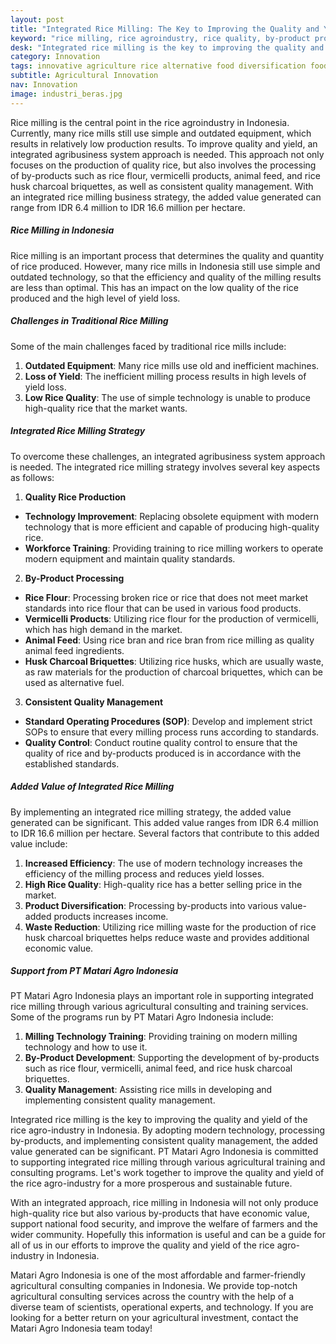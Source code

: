 ```yaml
---
layout: post
title: "Integrated Rice Milling: The Key to Improving the Quality and Yield of Rice Agroindustry"
keyword: "rice milling, rice agroindustry, rice quality, by-product processing, integrated agribusiness, quality management, PT Matari Agro Indonesia"
desk: "Integrated rice milling is the key to improving the quality and yield of rice agroindustry."
category: Innovation
tags: innovative agriculture rice alternative food diversification food security consultant
subtitle: Agricultural Innovation
nav: Innovation
image: industri_beras.jpg
---
```


Rice milling is the central point in the rice agroindustry in Indonesia. Currently, many rice mills still use simple and outdated equipment, which results in relatively low production results. To improve quality and yield, an integrated agribusiness system approach is needed. This approach not only focuses on the production of quality rice, but also involves the processing of by-products such as rice flour, vermicelli products, animal feed, and rice husk charcoal briquettes, as well as consistent quality management. With an integrated rice milling business strategy, the added value generated can range from IDR 6.4 million to IDR 16.6 million per hectare.

##### Rice Milling in Indonesia

Rice milling is an important process that determines the quality and quantity of rice produced. However, many rice mills in Indonesia still use simple and outdated technology, so that the efficiency and quality of the milling results are less than optimal. This has an impact on the low quality of the rice produced and the high level of yield loss.

##### Challenges in Traditional Rice Milling

Some of the main challenges faced by traditional rice mills include:
1. **Outdated Equipment**: Many rice mills use old and inefficient machines.
2. **Loss of Yield**: The inefficient milling process results in high levels of yield loss.
3. **Low Rice Quality**: The use of simple technology is unable to produce high-quality rice that the market wants.

##### Integrated Rice Milling Strategy

To overcome these challenges, an integrated agribusiness system approach is needed. The integrated rice milling strategy involves several key aspects as follows:

1. **Quality Rice Production**
- **Technology Improvement**: Replacing obsolete equipment with modern technology that is more efficient and capable of producing high-quality rice.
- **Workforce Training**: Providing training to rice milling workers to operate modern equipment and maintain quality standards.

2. **By-Product Processing**
- **Rice Flour**: Processing broken rice or rice that does not meet market standards into rice flour that can be used in various food products.
- **Vermicelli Products**: Utilizing rice flour for the production of vermicelli, which has high demand in the market.
- **Animal Feed**: Using rice bran and rice bran from rice milling as quality animal feed ingredients.
- **Husk Charcoal Briquettes**: Utilizing rice husks, which are usually waste, as raw materials for the production of charcoal briquettes, which can be used as alternative fuel.

3. **Consistent Quality Management**
- **Standard Operating Procedures (SOP)**: Develop and implement strict SOPs to ensure that every milling process runs according to standards.
- **Quality Control**: Conduct routine quality control to ensure that the quality of rice and by-products produced is in accordance with the established standards.

##### Added Value of Integrated Rice Milling

By implementing an integrated rice milling strategy, the added value generated can be significant. This added value ranges from IDR 6.4 million to IDR 16.6 million per hectare. Several factors that contribute to this added value include:
1. **Increased Efficiency**: The use of modern technology increases the efficiency of the milling process and reduces yield losses.
2. **High Rice Quality**: High-quality rice has a better selling price in the market.
3. **Product Diversification**: Processing by-products into various value-added products increases income.
4. **Waste Reduction**: Utilizing rice milling waste for the production of rice husk charcoal briquettes helps reduce waste and provides additional economic value.

##### Support from PT Matari Agro Indonesia

PT Matari Agro Indonesia plays an important role in supporting integrated rice milling through various agricultural consulting and training services. Some of the programs run by PT Matari Agro Indonesia include:
1. **Milling Technology Training**: Providing training on modern milling technology and how to use it.
2. **By-Product Development**: Supporting the development of by-products such as rice flour, vermicelli, animal feed, and rice husk charcoal briquettes.
3. **Quality Management**: Assisting rice mills in developing and implementing consistent quality management.

Integrated rice milling is the key to improving the quality and yield of the rice agro-industry in Indonesia. By adopting modern technology, processing by-products, and implementing consistent quality management, the added value generated can be significant. PT Matari Agro Indonesia is committed to supporting integrated rice milling through various agricultural training and consulting programs. Let's work together to improve the quality and yield of the rice agro-industry for a more prosperous and sustainable future.

With an integrated approach, rice milling in Indonesia will not only produce high-quality rice but also various by-products that have economic value, support national food security, and improve the welfare of farmers and the wider community. Hopefully this information is useful and can be a guide for all of us in our efforts to improve the quality and yield of the rice agro-industry in Indonesia.

Matari Agro Indonesia is one of the most affordable and farmer-friendly agricultural consulting companies in Indonesia. We provide top-notch agricultural consulting services across the country with the help of a diverse team of scientists, operational experts, and technology. If you are looking for a better return on your agricultural investment, contact the Matari Agro Indonesia team today!
